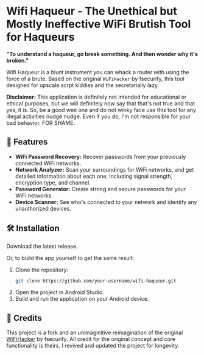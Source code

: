 # Wifi Haqueur - The Unethical but Mostly Ineffective WiFi Brutish Tool for Haqueurs 

**"To understand a haqueur, go break something. And then wonder why it's broken."**

Wifi Haqueur is a blunt instrument you can whack a router with using the force of a brute. Based on the original `WiFiHacker` by fsecurify, this tool designed for upscale scrpt kiddies and the secretarially lazy.

**Disclaimer:** This application is definitely not intended for educational or ethical purposes, but we will definitely now say that that's not true and that yes, it is. So, be a good wee one and do not winky face use this tool for any illegal activities nudge nudge. Even if you do, I'm not responsible for your bad behavior. FOR SHAME. 

## 🚀 Features

*   **WiFi Password Recovery:** Recover passwords from your previously connected WiFi networks.
*   **Network Analyzer:** Scan your surroundings for WiFi networks, and get detailed information about each one, including signal strength, encryption type, and channel.
*   **Password Generator:** Create strong and secure passwords for your WiFi networks.
*   **Device Scanner:** See who's connected to your network and identify any unauthorized devices.

## 🛠️ Installation

Download the latest release. 

Or, to build the app yourself to get the same result:

1.  Clone the repository:
    ```bash
    git clone https://github.com/your-username/wifi-haqueur.git
    ```
2.  Open the project in Android Studio.
3.  Build and run the application on your Android device.

## 🙏 Credits

This project is a fork and an unimaginitive reimagination of the original [WiFiHacker](https://github.com/fsecurify/WiFiHacker) by fsecurify. All credit for the original concept and core functionality is theirs. I revived and updated the project for longevity.
